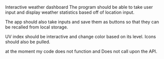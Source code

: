 Interactive weather dashboard
The program should be able to take user input and display 
weather statistics based off of location input. 

The app should also take inputs and save them as buttons so that they can be recalled 
from local storage. 

UV index should be interactive and change color based on its level. 
Icons should also be pulled. 

at the moment my code does not function and Does not call upon the API. 